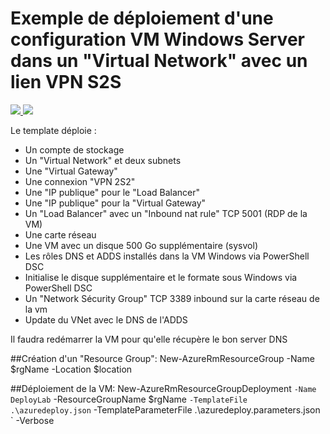 # Exemple de déploiement d'une configuration VM Windows Server dans un "Virtual Network" avec un lien VPN S2S

<a href="https://portal.azure.com/#create/Microsoft.Template/uri/https%3A%2F%2Fraw.githubusercontent.com%2FPierre-Chesne%2Fazure%2Fmaster%2Fazure-quickstart-templates%2F101-vm-simple-disk-app-init-S2S%2Fazuredeploy.json" target="_blank">
    <img src="http://azuredeploy.net/deploybutton.png"/>
</a>
<a href="http://armviz.io/#/?load=https%3A%2F%2Fraw.githubusercontent.com%2FPierre-Chesne%2Fazure%2Fmaster%2Fazure-quickstart-templates%2F101-vm-simple-disk-app-init-S2S%2Fazuredeploy.json" target="_blank">
    <img src="http://armviz.io/visualizebutton.png"/>
</a>

Le template déploie :
- Un compte de stockage
- Un "Virtual Network" et deux subnets
- Une "Virtual Gateway"
- Une connexion "VPN 2S2"
- Une "IP publique" pour le "Load Balancer"
- Une "IP publique" pour la "Virtual Gateway"
- Un "Load Balancer" avec un "Inbound nat rule" TCP 5001 (RDP de la VM)
- Une carte réseau
- Une VM avec un disque 500 Go supplémentaire (sysvol)
- Les rôles DNS et ADDS installés dans la VM Windows via PowerShell DSC
- Initialise le disque supplémentaire et le formate sous Windows via PowerShell DSC
- Un "Network Sécurity Group" TCP 3389 inbound sur la carte réseau de la vm
- Update du VNet avec le DNS de l'ADDS 

Il faudra redémarrer la VM pour qu'elle récupère le bon server DNS


##Création d'un "Resource Group":
New-AzureRmResourceGroup -Name $rgName -Location $location 


##Déploiement de la VM:
New-AzureRmResourceGroupDeployment `
-Name DeployLab `
-ResourceGroupName $rgName `
-TemplateFile .\azuredeploy.json `
-TemplateParameterFile .\azuredeploy.parameters.json `
-Verbose

